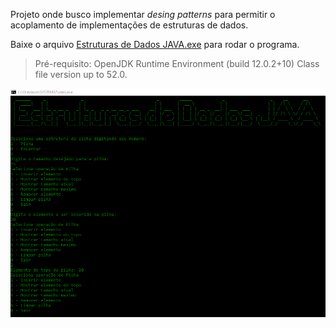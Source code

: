 Projeto onde busco implementar *desing patterns* para permitir o acoplamento de implementações de estruturas de dados.

Baixe o arquivo [Estruturas de Dados JAVA.exe](Estruturas%20de%20Dados/Estruturas%20de%20Dados%20JAVA.exe) para rodar o programa.

>Pré-requisito:
OpenJDK Runtime Environment (build 12.0.2+10) Class file version up to 52.0.

![pilha](images/pillha.png)

